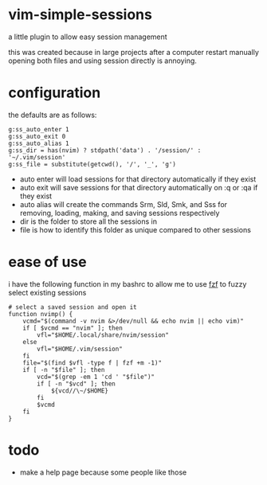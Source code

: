 # vim-simple-sessions
a little plugin to allow easy session management

this was created because in large projects after a computer restart manually opening both files and using session directly is annoying.

# configuration

the defaults are as follows:

```
g:ss_auto_enter 1
g:ss_auto_exit 0
g:ss_auto_alias 1
g:ss_dir = has(nvim) ? stdpath('data') . '/session/' : '~/.vim/session'
g:ss_file = substitute(getcwd(), '/', '_', 'g')
```

- auto enter will load sessions for that directory automatically if they exist
- auto exit will save sessions for that directory automatically on :q or :qa if they exist
- auto alias will create the commands Srm, Sld, Smk, and Sss for removing, loading, making, and saving sessions respectively
- dir is the folder to store all the sessions in
- file is how to identify this folder as unique compared to other sessions

# ease of use

i have the following function in my bashrc to allow me to use [fzf](https://github.com/junegunn/fzf) to fuzzy select existing sessions

```
# select a saved session and open it
function nvimp() {
    vcmd="$(command -v nvim &>/dev/null && echo nvim || echo vim)"
    if [ $vcmd == "nvim" ]; then
        vfl="$HOME/.local/share/nvim/session"
    else
        vfl="$HOME/.vim/session"
    fi
    file="$(find $vfl -type f | fzf +m -1)"
    if [ -n "$file" ]; then
        vcd="$(grep -em 1 'cd ' "$file")"
        if [ -n "$vcd" ]; then
            ${vcd//\~/$HOME}
        fi
        $vcmd
    fi
}
```

# todo

- make a help page because some people like those
